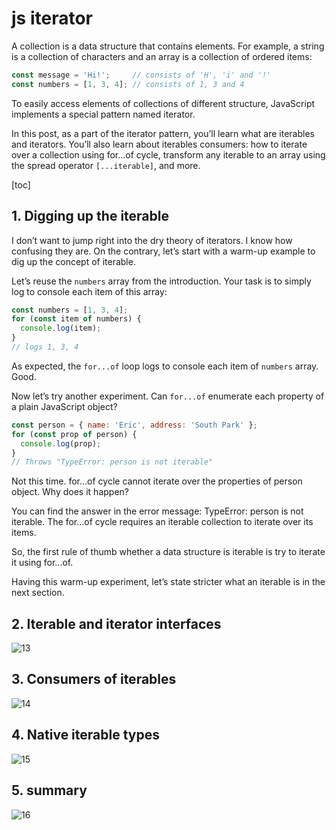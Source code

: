 # js iterator

A collection is a data structure that contains elements. For example, a string is a collection of characters and an array is a collection of ordered items:

```javascript
const message = 'Hi!';     // consists of 'H', 'i' and '!'
const numbers = [1, 3, 4]; // consists of 1, 3 and 4
```

To easily access elements of collections of different structure, JavaScript implements a special pattern named iterator.

In this post, as a part of the iterator pattern, you’ll learn what are iterables and iterators. You’ll also learn about iterables consumers: how to iterate over a collection using for...of cycle, transform any iterable to an array using the spread operator `[...iterable]`, and more.

[toc]

## 1. Digging up the iterable

I don’t want to jump right into the dry theory of iterators. I know how confusing they are. On the contrary, let’s start with a warm-up example to dig up the concept of iterable.

Let’s reuse the `numbers` array from the introduction. Your task is to simply log to console each item of this array:

```javascript
const numbers = [1, 3, 4];
for (const item of numbers) {
  console.log(item);
}
// logs 1, 3, 4
```

As expected, the `for...of` loop logs to console each item of `numbers` array. Good.

Now let’s try another experiment. Can `for...of` enumerate each property of a plain JavaScript object?

```javascript
const person = { name: 'Eric', address: 'South Park' };
for (const prop of person) {
  console.log(prop);
}
// Throws "TypeError: person is not iterable"
```

Not this time. for...of cycle cannot iterate over the properties of person object. Why does it happen?

You can find the answer in the error message: TypeError: person is not iterable. The for...of cycle requires an iterable collection to iterate over its items.

So, the first rule of thumb whether a data structure is iterable is try to iterate it using for...of.

Having this warm-up experiment, let’s state stricter what an iterable is in the next section.

## 2. Iterable and iterator interfaces

![13](../Image/javascript/13.png)

## 3. Consumers of iterables

![14](../Image/javascript/14.png)

## 4. Native iterable types

![15](../Image/javascript/15.png)

## 5. summary

![16](../Image/javascript/16.png)
